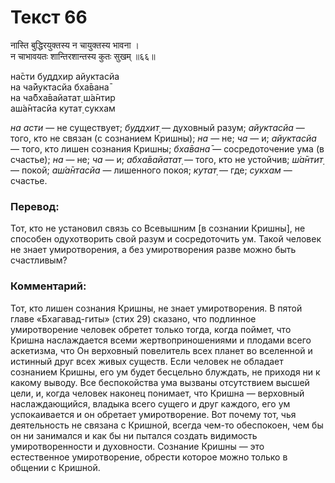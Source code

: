 # Текст 66

नास्ति बुद्धिरयुक्तस्य न चायुक्तस्य भावना ।  
न चाभावयतः शान्तिरशान्तस्य कुतः सुखम् ॥६६॥

на̄сти буддхир айуктасйа  
на ча̄йуктасйа бха̄вана̄  
на ча̄бха̄вайатат̣ ш́а̄нтир  
аш́а̄нтасйа кутат̣ сукхам

_на асти_ — не существует; _буддхит̣_ — духовный разум; _айуктасйа_ — того, кто не связан (с сознанием Кришны); _на_ — не; _ча_ — и; _айуктасйа_ — того, кто лишен сознания Кришны; _бха̄вана̄_ — сосредоточение ума (в счастье); _на_ — не; _ча_ — и; _абха̄вайатат̣_ — того, кто не устойчив; _ш́а̄нтит̣_ — покой; _аш́а̄нтасйа_ — лишенного покоя; _кутат̣_ — где; _сукхам_ — счастье.

### Перевод:

Тот, кто не установил связь со Всевышним [в сознании Кришны], не способен одухотворить свой разум и сосредоточить ум. Такой человек не знает умиротворения, а без умиротворения разве можно быть счастливым?

### Комментарий:

Тот, кто лишен сознания Кришны, не знает умиротворения. В пятой главе «Бхагавад-гиты» (стих 29) сказано, что подлинное умиротворение человек обретет только тогда, когда поймет, что Кришна наслаждается всеми жертвоприношениями и плодами всего аскетизма, что Он верховный повелитель всех планет во вселенной и истинный друг всех живых существ. Если человек не обладает сознанием Кришны, его ум будет бесцельно блуждать, не приходя ни к какому выводу. Все беспокойства ума вызваны отсутствием высшей цели, и, когда человек наконец понимает, что Кришна — верховный наслаждающийся, владыка всего сущего и друг каждого, его ум успокаивается и он обретает умиротворение. Вот почему тот, чья деятельность не связана с Кришной, всегда чем-то обеспокоен, чем бы он ни занимался и как бы ни пытался создать видимость умиротворенности и духовности. Сознание Кришны — это естественное умиротворение, обрести которое можно только в общении с Кришной.